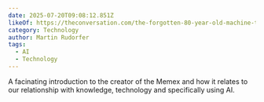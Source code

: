 ```yaml
---
date: 2025-07-20T09:08:12.851Z
likeOf: https://theconversation.com/the-forgotten-80-year-old-machine-that-shaped-the-internet-and-could-help-us-survive-ai-260839
category: Technology
author: Martin Rudorfer
tags:
  - AI
  - Technology
---
```


A facinating introduction to the creator of the Memex and how it relates to our relationship with knowledge, technology and specifically using AI.
